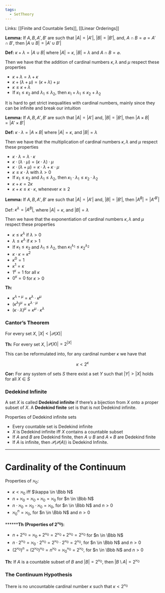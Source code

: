 ```yaml
---
tags:
  - SetTheory
---
```

 
Links: [[Finite and Countable Sets]], [[Linear Orderings]]

**************Lemma:************** If $A, B, A', B'$ are such that $|A| = |A'|$, $|B| = |B'|$, and, $A \cap B = \varnothing = A' \cap B'$, then $|A\cup B | = |A' \cup B'|$

**Def:** $\kappa + \lambda = |A\cup B|$ where $|A| = \kappa$, $|B | = \lambda$ and $A \cap B = \varnothing$.

Then we have that the addition of cardinal numbers $\kappa, \lambda$ and $\mu$ respect these properties
- $\kappa + \lambda = \lambda +\kappa$
- $\kappa+(\lambda+\mu)= (\kappa+\lambda)+\mu$
- $\kappa \le \kappa +\lambda$
- If $\kappa_1 \le \kappa_2$ and $\lambda_1 \le \lambda_2$, then $\kappa_1+\lambda_1 \le \kappa_2+\lambda_2$

It is hard to get strict inequalities with cardinal numbers, mainly since they can be infinite and break our intuition

**************Lemma:************** If $A, B, A', B'$ are such that $|A| = |A'|$ and, $|B| = |B'|$, then $|A\times B| = |A'\times B'|$

**Def:** $\kappa \cdot \lambda =|A\times B|$ where $|A| = \kappa$, and $|B | = \lambda$

Then we have that the multiplication of cardinal numbers $\kappa, \lambda$ and $\mu$ respect these properties
- $\kappa \cdot \lambda = \lambda \cdot \kappa$
- $\kappa\cdot (\lambda \cdot \mu) = (\kappa\cdot \lambda) \cdot \mu$
- $\kappa\cdot (\lambda + \mu) = \kappa\cdot \lambda + \kappa\cdot\mu$
- $\kappa \le \kappa \cdot \lambda$ with $\lambda >0$
- If $\kappa_1 \le \kappa_2$ and $\lambda_1 \le \lambda_2$, then $\kappa_1\cdot\lambda_1 \le \kappa_2\cdot\lambda_2$
- $\kappa + \kappa = 2\kappa$
- $\kappa +\kappa \le \kappa \cdot \kappa$, whenever $\kappa \ge 2$

**************Lemma:************** If $A, B, A', B'$ are such that $|A| = |A'|$ and, $|B| = |B'|$, then $|A^ B| = |A'^{B'}|$

Def: $\kappa ^\lambda = |A^B|$, where $|A| = \kappa$, and $|B | = \lambda$

Then we have that the exponentiation of cardinal numbers $\kappa, \lambda$ and $\mu$ respect these properties

- $\kappa \le \kappa ^\lambda$ if $\lambda >0$
- $\lambda \le \kappa ^\lambda$ if $\kappa>1$
- If $\kappa_1 \le \kappa_2$ and $\lambda_1 \le \lambda_2$, then $\kappa_1^{\lambda_1} \le \kappa_2^{\lambda_2}$
- $\kappa \cdot \kappa = \kappa^2$
- $\kappa ^0 =1$
- $\kappa^1 = \kappa$
- $1^\kappa =1$ for all $\kappa$
- $0^\kappa =0$ for $\kappa >0$

********Th:********
- $\kappa^{\lambda +\mu} = \kappa^\lambda \cdot \kappa ^\mu$
- $(\kappa^\lambda)^\mu = \kappa^{\lambda \cdot \mu}$
- $(\kappa\cdot \lambda) ^\mu= \kappa^\mu \cdot \kappa^\lambda$

### Cantor’s Theorem

For every set $X$, $|X| < |\mathcal P(X)|$

********Th:******** For every set $X$, $|\mathcal P(X)| = 2^{|X|}$

This can be reformulated into, for any cardinal number $\kappa$ we have that

$$ \kappa < 2^\kappa $$

**Cor:** For any system of sets $S$ there exist a set $Y$ such that $|Y| > |X|$ holds for all $X \in S$

### Dedekind Infinite

A set $X$ is called **Dedekind infinite** if there’s a bijection from $X$ onto a proper subset of $X$. A **Dedekind finite** set is that is not Dedekind infinite.

Properties of Dedekind infinite sets
- Every countable set is Dedekind infinite
- $X$ is Dedekind infinite iff $X$ contains a countable subset
- If $A$ and $B$ are Dedekind finite, then $A \cup B$ and $A\times B$ are Dedekind finite
- If $A$ is infinite, then $\mathcal{P(P(}A))$ is Dedekind Infinite.

---

# Cardinality of the Continuum

Properties of $\aleph_0$:

- $\kappa < \aleph_0$ iff $\kappa \in \Bbb N$
- $n +\aleph_0 = \aleph_0+\aleph_0= \aleph_0$ for $n \in \Bbb N$
- $n\cdot \aleph_0= \aleph_0\cdot \aleph_0= \aleph_0$, for $n \in \Bbb N$ and $n >0$
- $\aleph_0^n = \aleph_0$, for $n \in \Bbb N$ and $n >0$

********Th (Properties of $2^{\aleph_0}$):**

- $n+ 2^{\aleph_0}= {\aleph_0}+2^{\aleph_0}= 2^{\aleph_0}+2^{\aleph_0}= 2^{\aleph_0}$ for $n \in \Bbb N$
- $n \cdot 2^{\aleph_0} = {\aleph_0} \cdot 2^{\aleph_0}= 2^{\aleph_0}\cdot 2^{\aleph_0}= 2^{\aleph_0}$, for $n \in \Bbb N$ and $n >0$
- $(2^{\aleph_0})^n = (2^{\aleph_0})^{{\aleph_0}}= n^{\aleph_0} =\aleph_0^{\aleph_0}= 2^{\aleph_0}$, for $n \in \Bbb N$ and $n >0$

********Th:******** If $A$ is a countable subset of $B$ and $|B| =2^{\aleph_0}$, then $|B\setminus A| = 2^{\aleph_0}$

### The Continuum Hypothesis

There is no uncountable cardinal number $\kappa$ such that $\kappa < 2^{\aleph_0}$